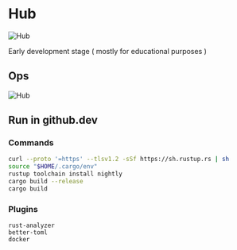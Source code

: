 # Hub

![Hub](https://github.com/rhiaqey/hub/actions/workflows/hub.yml/badge.svg)

Early development stage ( mostly for educational purposes )

## Ops

![Hub](https://github.com/rhiaqey/hub/actions/workflows/ops.yml/badge.svg)

## Run in github.dev

### Commands

```sh
curl --proto '=https' --tlsv1.2 -sSf https://sh.rustup.rs | sh
source "$HOME/.cargo/env"
rustup toolchain install nightly
cargo build --release
cargo build
```

### Plugins

```
rust-analyzer
better-toml
docker
```
